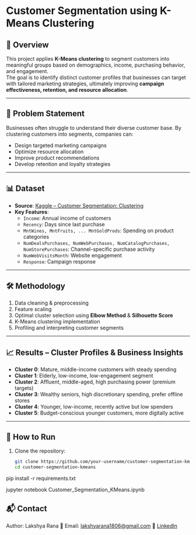 # Customer Segmentation using K-Means Clustering

## 📌 Overview  
This project applies **K-Means clustering** to segment customers into meaningful groups based on demographics, income, purchasing behavior, and engagement.  
The goal is to identify distinct customer profiles that businesses can target with tailored marketing strategies, ultimately improving **campaign effectiveness, retention, and resource allocation**.

---

## 🎯 Problem Statement  
Businesses often struggle to understand their diverse customer base. By clustering customers into segments, companies can:  
- Design targeted marketing campaigns  
- Optimize resource allocation  
- Improve product recommendations  
- Develop retention and loyalty strategies  

---

## 📊 Dataset  
- **Source**: [Kaggle – Customer Segmentation: Clustering](https://www.kaggle.com/)  
- **Key Features**:  
  - `Income`: Annual income of customers  
  - `Recency`: Days since last purchase  
  - `MntWines, MntFruits, ... MntGoldProds`: Spending on product categories  
  - `NumDealsPurchases, NumWebPurchases, NumCatalogPurchases, NumStorePurchases`: Channel-specific purchase activity  
  - `NumWebVisitsMonth`: Website engagement  
  - `Response`: Campaign response  

---

## 🛠️ Methodology  
1. Data cleaning & preprocessing  
2. Feature scaling  
3. Optimal cluster selection using **Elbow Method** & **Silhouette Score**  
4. K-Means clustering implementation  
5. Profiling and interpreting customer segments  

---

## 📈 Results – Cluster Profiles & Business Insights  

- **Cluster 0**: Mature, middle-income customers with steady spending  
- **Cluster 1**: Elderly, low-income, low-engagement segment  
- **Cluster 2**: Affluent, middle-aged, high purchasing power (premium targets)  
- **Cluster 3**: Wealthy seniors, high discretionary spending, prefer offline stores  
- **Cluster 4**: Younger, low-income, recently active but low spenders  
- **Cluster 5**: Budget-conscious younger customers, more digitally active  

---

## 🚀 How to Run  
1. Clone the repository:  
   ```bash
   git clone https://github.com/your-username/customer-segmentation-kmeans.git
   cd customer-segmentation-kmeans

pip install -r requirements.txt

jupyter notebook Customer_Segmentation_KMeans.ipynb

## 📬 Contact
Author: Lakshya Rana 
📧 Email: lakshyarana1806@gmail.com
🔗 [LinkedIn](https://www.linkedin.com/in/lakshyarana01)
